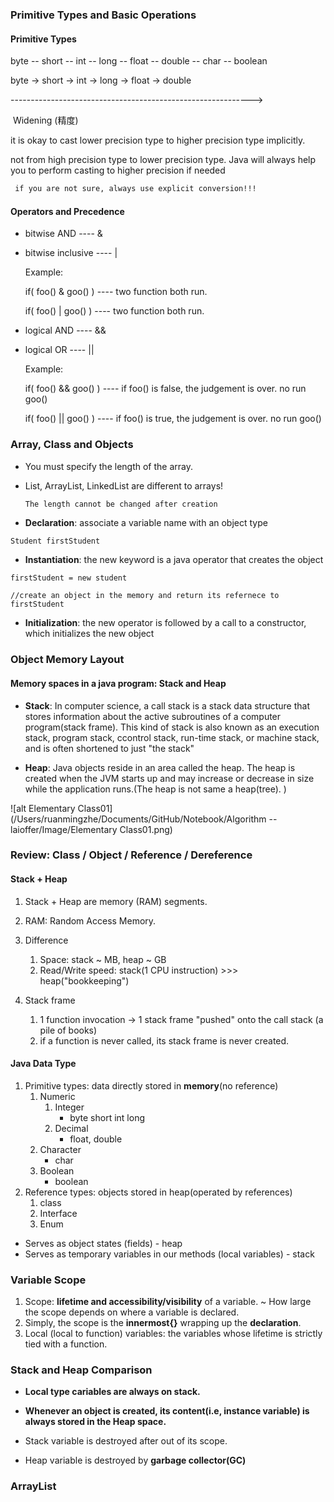 ### Primitive Types and Basic Operations

#### Primitive Types

byte -- short -- int -- long -- float -- double -- char -- boolean

byte -> short -> int -> long -> float -> double

------------------------------------------------------------>

​									Widening (精度)

it is okay to cast lower precision type to higher precision type implicitly. 

not from high precision type to lower precision type. Java will always help you to perform casting to higher precision if needed

```diff
 if you are not sure, always use explicit conversion!!!
```



#### Operators and Precedence

+ bitwise AND ---- & 

+ bitwise inclusive ---- |	     		

  Example: 

  if( foo() & goo() ) ---- two function both run.

  if( foo() | goo() ) ---- two function both run.



+ logical AND ---- &&

+ logical OR ---- ||

  Example:

  if( foo() && goo() ) ---- if foo() is false, the judgement is over. no run goo()

  if( foo() || goo() ) ---- if foo() is true, the judgement is over. no run goo()



### Array, Class and Objects

+ You must specify the length of the array.

+ List, ArrayList, LinkedList are different to arrays!

  ```  
  The length cannot be changed after creation
  ```



+ **Declaration**: associate a variable name with an object type

```java
Student firstStudent
```



+ **Instantiation**: the new keyword is a java operator that creates the object

```\java
firstStudent = new student

//create an object in the memory and return its refernece to firstStudent
```



+ **Initialization**: the new operator is followed by a call to a constructor, which initializes the new object



### Object Memory Layout

#### Memory spaces in a java program: Stack and Heap

+ **Stack**: In computer science, a call stack is a stack data structure that stores information about the active subroutines of a computer program(stack frame). This kind of stack is also known as an execution stack, program stack, ccontrol stack, run-time stack, or machine stack, and is often shortened to just "the stack" 



+ **Heap**: Java objects reside in an area called the heap. The heap is created when the JVM starts up and may increase or decrease in size while the application runs.(The heap is not same a heap(tree). )



![alt Elementary Class01](/Users/ruanmingzhe/Documents/GitHub/Notebook/Algorithm -- laioffer/Image/Elementary Class01.png)



### Review: Class / Object / Reference / Dereference

#### Stack + Heap

1. Stack + Heap are memory (RAM) segments.

2. RAM: Random Access Memory.

3. Difference
   1. Space: stack ~ MB, heap ~ GB
   2. Read/Write speed: stack(1 CPU instruction) >>> heap("bookkeeping")
4. Stack frame
   1. 1 function invocation -> 1 stack frame "pushed" onto the call stack (a pile of books)
   2. if a function is never called, its stack frame is never created.



#### Java Data Type

1. Primitive types: data directly stored in **memory**(no reference)
   1. Numeric
      1. Integer
         + byte short int long
      2. Decimal
         + float, double
   2. Character
      + char
   3. Boolean
      + boolean
2. Reference types: objects stored in heap(operated by references)
   1. class
   2. Interface
   3. Enum



+ Serves as object states (fields) - heap
+ Serves as temporary variables in our methods (local variables) - stack







### Variable Scope

1. Scope: **lifetime and accessibility/visibility** of a variable. ~ How large the scope depends on where a variable is declared.
2. Simply, the scope is the **innermost{}** wrapping up the **declaration**.
3. Local (local to function) variables: the variables whose lifetime is strictly tied with a function. 



### Stack and Heap Comparison

+ **Local type cariables are always on stack.**

+ **Whenever an object is created, its content(i.e, instance variable) is always stored in the Heap space.**

+ Stack variable is destroyed after out of its scope.

+ Heap variable is destroyed by **garbage collector(GC)**

  

 ### ArrayList

